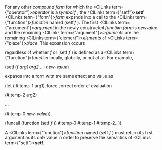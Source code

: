  



For any other *compound form* for which the <ClLinks  term={"operator"}><i>operator</i></ClLinks> is a *symbol f* , the <ClLinks  term={"setf"}><b>setf</b></ClLinks> <ClLinks  term={"form"}><i>form</i></ClLinks> expands into a call to the <ClLinks  term={"function"}><i>function</i></ClLinks> named (setf *f* ). The first <ClLinks  term={"argument"}><i>argument</i></ClLinks> in the newly constructed *function form* is *newvalue* and the remaining <ClLinks  term={"argument"}><i>arguments</i></ClLinks> are the remaining <ClLinks  term={"element"}><i>elements</i></ClLinks> of <ClLinks  term={"place"}><i>place</i></ClLinks>. This expansion occurs 



regardless of whether *f* or (setf *f* ) is defined as a <ClLinks  term={"function"}><i>function</i></ClLinks> locally, globally, or not at all. For example, 



(setf (*f arg1 arg2* ...) *new-value*) 



expands into a form with the same effect and value as 



(let ((#:temp-1 arg1) ;force correct order of evaluation 



(#:temp-2 arg2) 



... 



(#:temp-0 *new-value*)) 



(funcall (function (setf *f* )) #:temp-0 #:temp-1 #:temp-2...)) 



A <ClLinks  term={"function"}><i>function</i></ClLinks> named (setf *f* ) must return its first argument as its only value in order to preserve the semantics of <ClLinks  term={"setf"}><b>setf</b></ClLinks>. 



